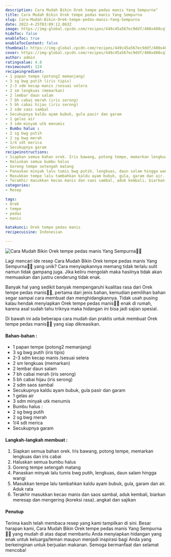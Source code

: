 ```yaml
---
description: Cara Mudah Bikin Orek tempe pedas manis Yang Sempurna"
title: Cara Mudah Bikin Orek tempe pedas manis Yang Sempurna
slug: Cara-Mudah-Bikin-Orek-tempe-pedas-manis-Yang-Sempurna
date: 2022-4-25T03:09:12.063Z
image: https://img-global.cpcdn.com/recipes/449c45a567ec9ddf/400x400cq70/photo.jpg
hideToc: false
enableToc: true
enableTocContent: false
thumbnail: https://img-global.cpcdn.com/recipes/449c45a567ec9ddf/400x400cq70/photo.jpg
cover: https://img-global.cpcdn.com/recipes/449c45a567ec9ddf/400x400cq70/photo.jpg
author: admin
ratingvalue: 4.8
reviewcount: 124
recipeingredient:
- 1 papan tempe (potong2 memanjang)
- 3 sg bwg putih (iris tipis)
- 2-3 sdm kecap manis /sesuai selera
- 2 sm lengkuas (memarkan)
- 2 lembar daun salam
- 7 bh cabai merah (iris serong)
- 5 bh cabai hijau (iris serong)
- 2 sdm saos sambal
- Secukupnya kaldu ayam bubuk, gula pasir dan garam
- 1 gelas air
- 3 sdm minyak utk menumis
- Bumbu halus :
- 2 sg bwg putih
- 2 sg bwg merah
- 1/4 sdt merica
- Secukupnya garam
recipeinstructions:
- Siapkan semua bahan orek. Iris bawang, potong tempe, memarkan lengkuas dan iris cabai
- Haluskan semua bumbu halus
- Goreng tempe setengah matang
- Panaskan minyak lalu tumis bwg putih, lengkuas, daun salam hingga wangi
- Masukkan tempe lalu tambahkan kaldu ayam bubuk, gula, garam dan air. Aduk rata
- Terakhir masukkan kecao manis dan saos sambal, aduk kembali, biarkan meresap dan mengering (koreksi rasa)..angkat dan sajikan
categories:
- Resep

tags:
- Orek
- tempe
- pedas
- manis

katakunci: Orek tempe pedas manis
recipecuisine: Indonesian

---
```


![Cara Mudah Bikin Orek tempe pedas manis Yang Sempurna👩‍🍳](https://img-global.cpcdn.com/recipes/449c45a567ec9ddf/400x400cq70/photo.jpg)

Lagi mencari ide resep Cara Mudah Bikin Orek tempe pedas manis Yang Sempurna👩‍🍳 yang unik? Cara menyiapkannya memang tidak terlalu sulit namun tidak gampang juga. Jika keliru mengolah maka hasilnya tidak akan memuaskan dan justru cenderung tidak enak.

Banyak hal yang sedikit banyak mempengaruhi kualitas rasa dari Orek tempe pedas manis👩‍🍳, pertama dari jenis bahan, kemudian pemilihan bahan segar sampai cara membuat dan menghidangkannya. Tidak usah pusing kalau hendak menyiapkan Orek tempe pedas manis👩‍🍳 enak di rumah, karena asal sudah tahu triknya maka hidangan ini bisa jadi sajian spesial.

Di bawah ini ada beberapa cara mudah dan praktis untuk membuat Orek tempe pedas manis👩‍🍳 yang siap dikreasikan.

<!--inarticleads1-->

#### Bahan-bahan :

- 1 papan tempe (potong2 memanjang)
- 3 sg bwg putih (iris tipis)
- 2-3 sdm kecap manis /sesuai selera
- 2 sm lengkuas (memarkan)
- 2 lembar daun salam
- 7 bh cabai merah (iris serong)
- 5 bh cabai hijau (iris serong)
- 2 sdm saos sambal
- Secukupnya kaldu ayam bubuk, gula pasir dan garam
- 1 gelas air
- 3 sdm minyak utk menumis
- Bumbu halus :
- 2 sg bwg putih
- 2 sg bwg merah
- 1/4 sdt merica
- Secukupnya garam

<!--inarticleads2-->

#### Langkah-langkah membuat :

1. Siapkan semua bahan orek. Iris bawang, potong tempe, memarkan lengkuas dan iris cabai
1. Haluskan semua bumbu halus
1. Goreng tempe setengah matang
1. Panaskan minyak lalu tumis bwg putih, lengkuas, daun salam hingga wangi
1. Masukkan tempe lalu tambahkan kaldu ayam bubuk, gula, garam dan air. Aduk rata
1. Terakhir masukkan kecao manis dan saos sambal, aduk kembali, biarkan meresap dan mengering (koreksi rasa)..angkat dan sajikan

#### Penutup

Terima kasih telah membaca resep yang kami tampilkan di sini. Besar harapan kami, Cara Mudah Bikin Orek tempe pedas manis Yang Sempurna👩‍🍳 yang mudah di atas dapat membantu Anda menyiapkan hidangan yang enak untuk keluarga/teman maupun menjadi inspirasi bagi Anda yang berkeinginan untuk berjualan makanan. Semoga bermanfaat dan selamat mencoba!